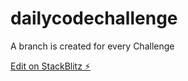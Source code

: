 # dailycodechallenge

A branch is created for every Challenge

[Edit on StackBlitz ⚡️](https://stackblitz.com/edit/dailycodechallenge)
